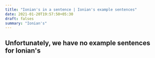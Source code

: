 ```yaml
---
title: "Ionian's in a sentence | Ionian's example sentences"
date: 2021-01-20T19:57:50+05:30
draft: falses
summary: "Ionian's"
---
```

## Unfortunately, we have no example sentences for Ionian's                 
